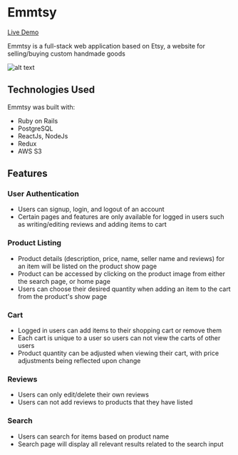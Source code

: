 # Emmtsy
[Live Demo](https://emmtsy.herokuapp.com/?#/)

Emmtsy is a full-stack web application based on Etsy, a website for selling/buying custom handmade goods

![alt text](https://github.com/emmetthe/Emmtsy/blob/main/app/assets/images/demo.gif)

## Technologies Used
Emmtsy was built with:
* Ruby on Rails
* PostgreSQL
* ReactJs, NodeJs
* Redux
* AWS S3

## Features
### User Authentication
* Users can signup, login, and logout of an account
* Certain pages and features are only available for logged in users such as writing/editing reviews and adding items to cart
### Product Listing
* Product details (description, price, name, seller name and reviews) for an item will be listed on the product show page
* Product can be accessed by clicking on the product image from either the search page, or home page
* Users can choose their desired quantity when adding an item to the cart from the product's show page
### Cart
* Logged in users can add items to their shopping cart or remove them
* Each cart is unique to a user so users can not view the carts of other users
* Product quantity can be adjusted when viewing their cart, with price adjustments being reflected upon change
### Reviews
* Users can only edit/delete their own reviews
* Users can not add reviews to products that they have listed
### Search
* Users can search for items based on product name
* Search page will display all relevant results related to the search input
